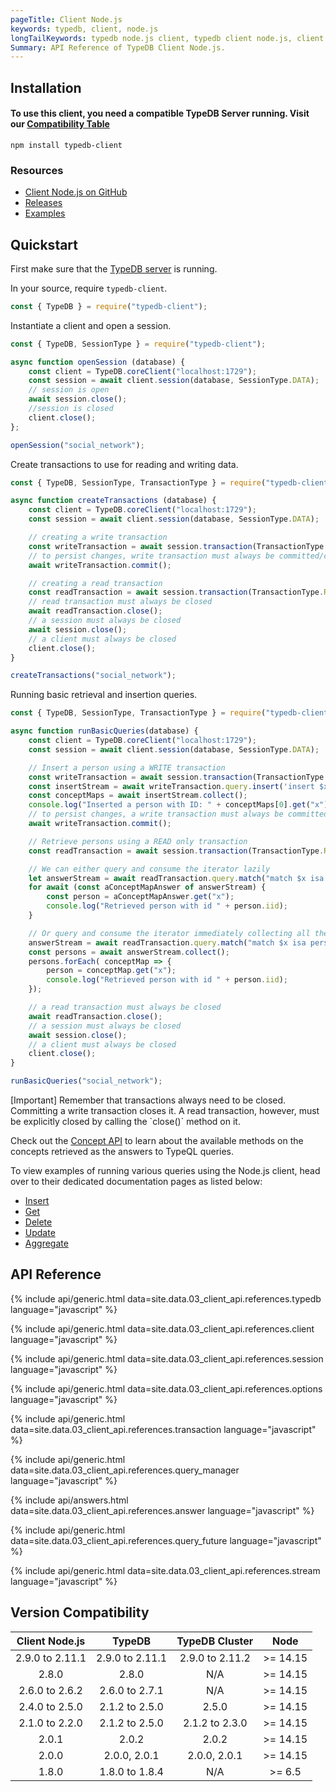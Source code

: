```yaml
---
pageTitle: Client Node.js
keywords: typedb, client, node.js
longTailKeywords: typedb node.js client, typedb client node.js, client node.js, python node.js
Summary: API Reference of TypeDB Client Node.js.
---
```


## Installation

#### To use this client, you need a compatible TypeDB Server running. Visit our [Compatibility Table](#version-compatibility)


```
npm install typedb-client
```

### Resources

- [Client Node.js on GitHub](https://github.com/vaticle/typedb-client-nodejs)
- [Releases](https://github.com/vaticle/typedb-client-nodejs/releases)
- [Examples](https://github.com/vaticle/typedb-examples)

## Quickstart
First make sure that the [TypeDB server](/docs/typedb/install-and-run#start-the-typedb-server) is running.

In your source, require `typedb-client`.

<!-- test-example socialNetworkNodejsClientA.js -->
```javascript
const { TypeDB } = require("typedb-client");
```

Instantiate a client and open a session.

<!-- test-example socialNetworkNodejsClientB.js -->
```javascript
const { TypeDB, SessionType } = require("typedb-client");

async function openSession (database) {
	const client = TypeDB.coreClient("localhost:1729");
	const session = await client.session(database, SessionType.DATA);
	// session is open
	await session.close();
	//session is closed
	client.close();
};

openSession("social_network");
```

Create transactions to use for reading and writing data.

<!-- test-example socialNetworkNodejsClientC.js -->
```javascript
const { TypeDB, SessionType, TransactionType } = require("typedb-client");

async function createTransactions (database) {
	const client = TypeDB.coreClient("localhost:1729");
	const session = await client.session(database, SessionType.DATA);

	// creating a write transaction
	const writeTransaction = await session.transaction(TransactionType.WRITE); // write transaction is open
	// to persist changes, write transaction must always be committed/closed
	await writeTransaction.commit();

	// creating a read transaction
	const readTransaction = await session.transaction(TransactionType.READ); // read transaction is open
	// read transaction must always be closed
	await readTransaction.close();
	// a session must always be closed
	await session.close();
	// a client must always be closed
	client.close();
}

createTransactions("social_network");
```

Running basic retrieval and insertion queries.

<!-- test-example socialNetworkNodejsClientD.js -->
```javascript
const { TypeDB, SessionType, TransactionType } = require("typedb-client");

async function runBasicQueries(database) {
	const client = TypeDB.coreClient("localhost:1729");
	const session = await client.session(database, SessionType.DATA);

	// Insert a person using a WRITE transaction
	const writeTransaction = await session.transaction(TransactionType.WRITE);
	const insertStream = await writeTransaction.query.insert('insert $x isa person, has email "x@email.com";');
	const conceptMaps = await insertStream.collect();
	console.log("Inserted a person with ID: " + conceptMaps[0].get("x").iid);
	// to persist changes, a write transaction must always be committed (closed)
	await writeTransaction.commit();

	// Retrieve persons using a READ only transaction
	const readTransaction = await session.transaction(TransactionType.READ);

	// We can either query and consume the iterator lazily
	let answerStream = await readTransaction.query.match("match $x isa person; get $x; limit 10;");
	for await (const aConceptMapAnswer of answerStream) {
		const person = aConceptMapAnswer.get("x");
		console.log("Retrieved person with id " + person.iid);
	}

	// Or query and consume the iterator immediately collecting all the results
	answerStream = await readTransaction.query.match("match $x isa person; get $x; limit 10;");
	const persons = await answerStream.collect();
	persons.forEach( conceptMap => {
        person = conceptMap.get("x");
        console.log("Retrieved person with id " + person.iid);
    });

	// a read transaction must always be closed
	await readTransaction.close();
	// a session must always be closed
	await session.close();
	// a client must always be closed
	client.close();
}

runBasicQueries("social_network");
```

<div class="note">
[Important]
Remember that transactions always need to be closed. Committing a write transaction closes it. A read transaction, however, must be explicitly closed by calling the `close()` method on it.
</div>

Check out the [Concept API](../../04-concept-api/00-overview.md) to learn about the available methods on the concepts retrieved as the answers to TypeQL queries.

To view examples of running various queries using the Node.js client, head over to their dedicated documentation pages as listed below:
- [Insert](../../11-query/03-insert-query.md)
- [Get](../../11-query/02-get-query.md)
- [Delete](../../11-query/04-delete-query.md)
- [Update](../../11-query/05-update-query.md)
- [Aggregate](../../11-query/06-aggregate-query.md)

## API Reference

{% include api/generic.html data=site.data.03_client_api.references.typedb language="javascript" %}

{% include api/generic.html data=site.data.03_client_api.references.client language="javascript" %}

{% include api/generic.html data=site.data.03_client_api.references.session language="javascript" %}

{% include api/generic.html data=site.data.03_client_api.references.options language="javascript" %}

{% include api/generic.html data=site.data.03_client_api.references.transaction language="javascript" %}

{% include api/generic.html data=site.data.03_client_api.references.query_manager language="javascript" %}

{% include api/answers.html data=site.data.03_client_api.references.answer language="javascript" %}

{% include api/generic.html data=site.data.03_client_api.references.query_future language="javascript" %}

{% include api/generic.html data=site.data.03_client_api.references.stream language="javascript" %}


## Version Compatibility

| Client Node.js  |     TypeDB      | TypeDB Cluster  |   Node    |
|:---------------:|:---------------:|:---------------:|:---------:|
| 2.9.0 to 2.11.1 | 2.9.0 to 2.11.1 | 2.9.0 to 2.11.2 | \>= 14.15 |
|      2.8.0      |      2.8.0      |       N/A       | \>= 14.15 |
| 2.6.0 to 2.6.2  | 2.6.0 to 2.7.1  |       N/A       | \>= 14.15 |
| 2.4.0 to 2.5.0  | 2.1.2 to 2.5.0  |      2.5.0      | \>= 14.15 |
| 2.1.0 to 2.2.0  | 2.1.2 to 2.5.0  | 2.1.2 to 2.3.0  | \>= 14.15 |
|      2.0.1      |      2.0.2      |      2.0.2      | \>= 14.15 |
|      2.0.0      |  2.0.0, 2.0.1   |  2.0.0, 2.0.1   | \>= 14.15 |
|      1.8.0      | 1.8.0 to 1.8.4  |       N/A       |  \>= 6.5  |
